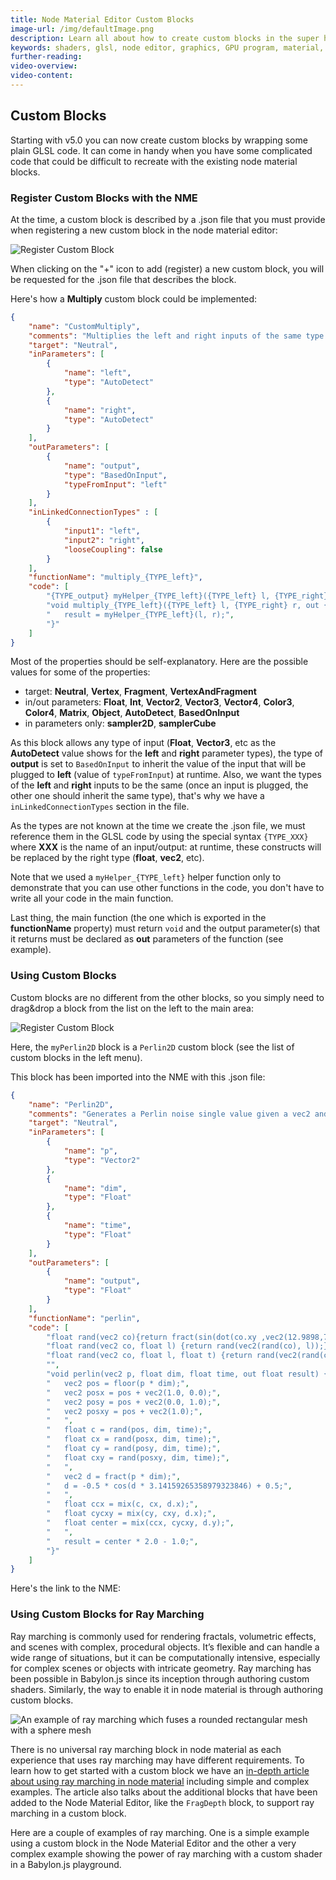 ```yaml
---
title: Node Material Editor Custom Blocks
image-url: /img/defaultImage.png
description: Learn all about how to create custom blocks in the super handy Node Material Editor.
keywords: shaders, glsl, node editor, graphics, GPU program, material, NME, Node Material, Node Material Editor
further-reading:
video-overview:
video-content:
---
```


## Custom Blocks

Starting with v5.0 you can now create custom blocks by wrapping some plain GLSL code. It can come in handy when you have some complicated code that could be difficult to recreate with the existing node material blocks.

### Register Custom Blocks with the NME

At the time, a custom block is described by a .json file that you must provide when registering a new custom block in the node material editor:

![Register Custom Block](/img/how_to/Materials/customBlock_register.jpg)

When clicking on the "+" icon to add (register) a new custom block, you will be requested for the .json file that describes the block.

Here's how a **Multiply** custom block could be implemented:
```json
{
    "name": "CustomMultiply",
    "comments": "Multiplies the left and right inputs of the same type together",
    "target": "Neutral",
    "inParameters": [
        {
            "name": "left",
            "type": "AutoDetect"
        },
        {
            "name": "right",
            "type": "AutoDetect"
        }
    ],
    "outParameters": [
        {
            "name": "output",
            "type": "BasedOnInput",
            "typeFromInput": "left"
        }
    ],
    "inLinkedConnectionTypes" : [
        {
            "input1": "left",
            "input2": "right",
            "looseCoupling": false
        }
    ],
    "functionName": "multiply_{TYPE_left}",
    "code": [
        "{TYPE_output} myHelper_{TYPE_left}({TYPE_left} l, {TYPE_right} r) { return l * r; }",
        "void multiply_{TYPE_left}({TYPE_left} l, {TYPE_right} r, out {TYPE_output} result) {",
        "   result = myHelper_{TYPE_left}(l, r);",
        "}"
    ]    
}
```
Most of the properties should be self-explanatory. Here are the possible values for some of the properties:
* target: **Neutral**, **Vertex**, **Fragment**, **VertexAndFragment**
* in/out parameters: **Float**, **Int**, **Vector2**, **Vector3**, **Vector4**, **Color3**, **Color4**, **Matrix**, **Object**, **AutoDetect**, **BasedOnInput**
* in parameters only: **sampler2D**, **samplerCube**

As this block allows any type of input (**Float**, **Vector3**, etc as the **AutoDetect** value shows for the **left** and **right** parameter types), the type of **output** is set to `BasedOnInput` to inherit the value of the input that will be plugged to **left** (value of `typeFromInput`) at runtime. Also, we want the types of the **left** and **right** inputs to be the same (once an input is plugged, the other one should inherit the same type), that's why we have a `inLinkedConnectionTypes` section in the file.

As the types are not known at the time we create the .json file, we must reference them in the GLSL code by using the special syntax `{TYPE_XXX}` where **XXX** is the name of an input/output: at runtime, these constructs will be replaced by the right type (**float**, **vec2**, etc).

Note that we used a `myHelper_{TYPE_left}` helper function only to demonstrate that you can use other functions in the code, you don't have to write all your code in the main function.

Last thing, the main function (the one which is exported in the **functionName** property) must return `void` and the output parameter(s) that it returns must be declared as **out** parameters of the function (see example).

### Using Custom Blocks

Custom blocks are no different from the other blocks, so you simply need to drag&drop a block from the list on the left to the main area:

![Register Custom Block](/img/how_to/Materials/customBlock_use.jpg)

Here, the `myPerlin2D` block is a `Perlin2D` custom block (see the list of custom blocks in the left menu).

This block has been imported into the NME with this .json file:
```json
{
    "name": "Perlin2D",
    "comments": "Generates a Perlin noise single value given a vec2 and time",
    "target": "Neutral",
    "inParameters": [
        {
            "name": "p",
            "type": "Vector2"
        },
        {
            "name": "dim",
            "type": "Float"
        },
        {
            "name": "time",
            "type": "Float"
        }
    ],
    "outParameters": [
        {
            "name": "output",
            "type": "Float"
        }
    ],
    "functionName": "perlin",
    "code": [
        "float rand(vec2 co){return fract(sin(dot(co.xy ,vec2(12.9898,78.233))) * 43758.5453);}", 
        "float rand(vec2 co, float l) {return rand(vec2(rand(co), l));}", 
        "float rand(vec2 co, float l, float t) {return rand(vec2(rand(co, l), t));}", 
        "", 
        "void perlin(vec2 p, float dim, float time, out float result) {", 
        "   vec2 pos = floor(p * dim);", 
        "   vec2 posx = pos + vec2(1.0, 0.0);", 
        "   vec2 posy = pos + vec2(0.0, 1.0);", 
        "   vec2 posxy = pos + vec2(1.0);", 
        "   ", 
        "   float c = rand(pos, dim, time);", 
        "   float cx = rand(posx, dim, time);", 
        "   float cy = rand(posy, dim, time);", 
        "   float cxy = rand(posxy, dim, time);", 
        "   ", 
        "   vec2 d = fract(p * dim);", 
        "   d = -0.5 * cos(d * 3.14159265358979323846) + 0.5;", 
        "   ", 
        "   float ccx = mix(c, cx, d.x);", 
        "   float cycxy = mix(cy, cxy, d.x);", 
        "   float center = mix(ccx, cycxy, d.y);", 
        "   ", 
        "   result = center * 2.0 - 1.0;", 
        "}"
    ]    
}
```

Here's the link to the NME: <NME id="#3WEKUZ#1" title="Custom Perlin2D block" description="A node material which is using a custom Perlin2D block" image="/img/playgroundsAndNMEs/NMEPerlin2DCustomBlock.jpg"/>

### Using Custom Blocks for Ray Marching
Ray marching is commonly used for rendering fractals, volumetric effects, and scenes with complex, procedural objects. It’s flexible and can handle a wide range of situations, but it can be computationally intensive, especially for complex scenes or objects with intricate geometry. Ray marching has been possible in Babylon.js since its inception through authoring custom shaders. Similarly, the way to enable it in node material is through authoring custom blocks. 

![An example of ray marching which fuses a rounded rectangular mesh with a sphere mesh](/img/tools/nme/rayMarchingExample.jpg)

There is no universal ray marching block in node material as each experience that uses ray marching may have different requirements. To learn how to get started with a custom block we have an [in-depth article about using ray marching in node material](https://medium.com/@babylonjs/ray-marching-in-the-babylon-js-node-material-editor-967b5b8c269c) including simple and complex examples. The article also talks about the additional blocks that have been added to the Node Material Editor, like the `FragDepth` block, to support ray marching in a custom block. 

Here are a couple of examples of ray marching. One is a simple example using a custom block in the Node Material Editor and the other a very complex example showing the power of ray marching with a custom shader in a Babylon.js playground.

<NME id="#GD8DSL#27" title="Ray Marching Custom Block" description="A node material which uses a custom Ray Marching block" image="/img/playgroundsAndNMEs/rayMarchingNME.jpg"/>

<Playground id="#8Z0MKW#36" title="Snail Ray Marching Scene" description="A complex example of ray marching using a custom shader." image="/img/playgroundsAndNMEs/rayMarchingSnail.jpg"/>